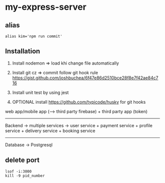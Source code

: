 # my-express-server


## alias

```
alias kim='npm run commit'
```

## Installation

1. Install nodemon => load khi change file automatically
2. Install git cz => commit follow git hook rule https://gist.github.com/joshbuchea/6f47e86d2510bce28f8e7f42ae84c716
3. Install unit test by using jest

4. OPTIONAL install https://github.com/typicode/husky for git hooks


web app/mobile app (--> third party firebase) + third party app (token)

----------

Backend -> multiple services -> user service + payment service + profile service + delivery service + booking service

----------

Database -> Postgresql


## delete port

```
lsof -i:3000
kill -9 pid_number
```
